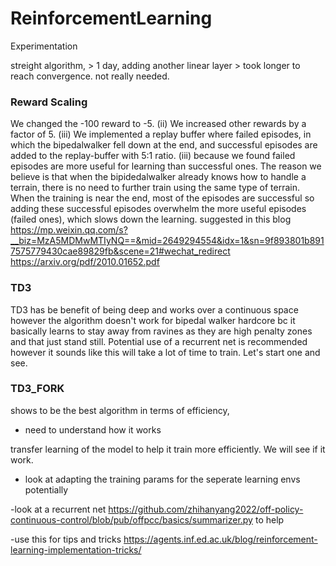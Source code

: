 # ReinforcementLearning

Experimentation

streight algorithm, > 1 day,
adding another linear layer > took longer to reach convergence. not really needed.

### Reward Scaling

We changed the -100 reward to -5.
(ii) We increased other rewards by a factor of 5.
(iii) We implemented a replay buffer where failed episodes, in which the bipedalwalker fell down at the
end, and successful episodes are added to the replay-buffer with 5:1 ratio.
(iii) because we found
failed episodes are more useful for learning than successful ones. The reason we believe is that when the
bipidedalwalker already knows how to handle a terrain, there is no need to further train using the same type
of terrain. When the training is near the end, most of the episodes are successful so adding these successful
episodes overwhelm the more useful episodes (failed ones), which slows down the learning.
suggested in this blog
https://mp.weixin.qq.com/s?__biz=MzA5MDMwMTIyNQ==&mid=2649294554&idx=1&sn=9f893801b8917575779430cae89829fb&scene=21#wechat_redirect
https://arxiv.org/pdf/2010.01652.pdf

### TD3

TD3 has be benefit of being deep and works over a continuous space however the algorithm doesn't work for bipedal walker hardcore bc it basically learns to stay away from ravines as they are high penalty zones and that just stand still. Potential use of a recurrent net is recommended however it sounds like this will take a lot of time to train. Let's start one and see.

### TD3_FORK

shows to be the best algorithm in terms of efficiency,

- need to understand how it works

transfer learning of the model to help it train more efficiently. We will see if it work.

- look at adapting the training params for the seperate learning envs potentially

-look at a recurrent net https://github.com/zhihanyang2022/off-policy-continuous-control/blob/pub/offpcc/basics/summarizer.py to help

-use this for tips and tricks https://agents.inf.ed.ac.uk/blog/reinforcement-learning-implementation-tricks/
